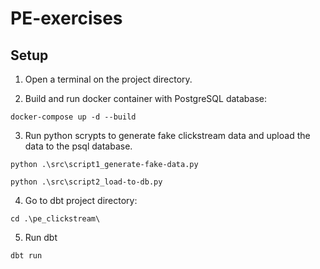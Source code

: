 # PE-exercises


## Setup
1. Open a terminal on the project directory.

2. Build and run docker container with PostgreSQL database:
```
docker-compose up -d --build
```
3. Run python scrypts to generate fake clickstream data and upload the data to the psql database.

```
python .\src\script1_generate-fake-data.py

python .\src\script2_load-to-db.py
```

4. Go to dbt project directory:
```
cd .\pe_clickstream\
```

5. Run dbt
```
dbt run
```